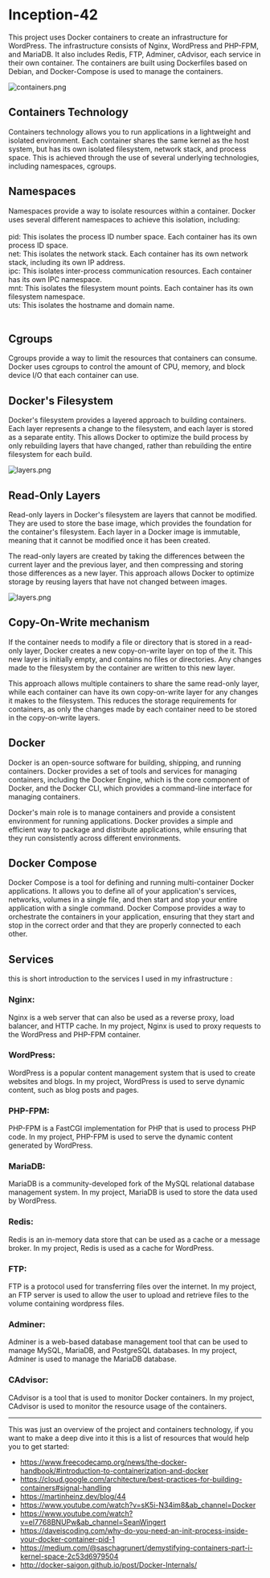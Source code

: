 # Inception-42
This project uses Docker containers to create an infrastructure for WordPress. The infrastructure consists of Nginx, WordPress and PHP-FPM, and MariaDB. It also includes Redis, FTP, Adminer, cAdvisor, each service in their own container. The containers are built using Dockerfiles based on Debian, and Docker-Compose is used to manage the containers.

![containers.png](ReadMe/containers.png)

## Containers Technology
Containers technology allows you to run applications in a lightweight and isolated environment. Each container shares the same kernel as the host system, but has its own isolated filesystem, network stack, and process space. This is achieved through the use of several underlying technologies, including namespaces, cgroups.

## Namespaces
Namespaces provide a way to isolate resources within a container. Docker uses several different namespaces to achieve this isolation, including:<br>
<br>
pid: This isolates the process ID number space. Each container has its own process ID space.<br>
net: This isolates the network stack. Each container has its own network stack, including its own IP address.<br>
ipc: This isolates inter-process communication resources. Each container has its own IPC namespace.<br>
mnt: This isolates the filesystem mount points. Each container has its own filesystem namespace.<br>
uts: This isolates the hostname and domain name.<br>
<br>
## Cgroups
Cgroups provide a way to limit the resources that containers can consume. Docker uses cgroups to control the amount of CPU, memory, and block device I/O that each container can use.

## Docker's Filesystem
Docker's filesystem provides a layered approach to building containers. Each layer represents a change to the filesystem, and each layer is stored as a separate entity. This allows Docker to optimize the build process by only rebuilding layers that have changed, rather than rebuilding the entire filesystem for each build.

![layers.png](ReadMe/layers.png)

## Read-Only Layers
Read-only layers in Docker's filesystem are layers that cannot be modified. They are used to store the base image, which provides the foundation for the container's filesystem. Each layer in a Docker image is immutable, meaning that it cannot be modified once it has been created.

The read-only layers are created by taking the differences between the current layer and the previous layer, and then compressing and storing those differences as a new layer. This approach allows Docker to optimize storage by reusing layers that have not changed between images.

![layers.png](ReadMe/copy%20on%20write.png)

## Copy-On-Write mechanism
If the container needs to modify a file or directory that is stored in a read-only layer, Docker creates a new copy-on-write layer on top of the it. This new layer is initially empty, and contains no files or directories. Any changes made to the filesystem by the container are written to this new layer.

This approach allows multiple containers to share the same read-only layer, while each container can have its own copy-on-write layer for any changes it makes to the filesystem. This reduces the storage requirements for containers, as only the changes made by each container need to be stored in the copy-on-write layers.

## Docker
Docker is an open-source software for building, shipping, and running containers. Docker provides a set of tools and services for managing containers, including the Docker Engine, which is the core component of Docker, and the Docker CLI, which provides a command-line interface for managing containers.

Docker's main role is to manage containers and provide a consistent environment for running applications. Docker provides a simple and efficient way to package and distribute applications, while ensuring that they run consistently across different environments.

## Docker Compose
Docker Compose is a tool for defining and running multi-container Docker applications. It allows you to define all of your application's services, networks, volumes in a single file, and then start and stop your entire application with a single command. Docker Compose provides a way to orchestrate the containers in your application, ensuring that they start and stop in the correct order and that they are properly connected to each other.

## Services
this is short introduction to the services I used in my infrastructure :

### Nginx: 
Nginx is a web server that can also be used as a reverse proxy, load balancer, and HTTP cache. In my project, Nginx is used to proxy requests to the WordPress and PHP-FPM container.

### WordPress:
WordPress is a popular content management system that is used to create websites and blogs. In my project, WordPress is used to serve dynamic content, such as blog posts and pages.

### PHP-FPM:
PHP-FPM is a FastCGI implementation for PHP that is used to process PHP code. In my project, PHP-FPM is used to serve the dynamic content generated by WordPress.

### MariaDB:
MariaDB is a community-developed fork of the MySQL relational database management system. In my project, MariaDB is used to store the data used by WordPress.

### Redis:
Redis is an in-memory data store that can be used as a cache or a message broker. In my project, Redis is used as a cache for WordPress.

### FTP:
FTP is a protocol used for transferring files over the internet. In my project, an FTP server is used to allow the user to upload and retrieve files to the volume containing wordpress files.

### Adminer:
Adminer is a web-based database management tool that can be used to manage MySQL, MariaDB, and PostgreSQL databases. In my project, Adminer is used to manage the MariaDB database.

### CAdvisor:
CAdvisor is a tool that is used to monitor Docker containers. In my project, CAdvisor is used to monitor the resource usage of the containers.

-----------------------------------------------------------------------------------------------------------------------------------------------------------------

This was just an overview of the project and containers technology, if you want to make a deep dive into it this is a list of resources that would help you to get started:
- https://www.freecodecamp.org/news/the-docker-handbook/#introduction-to-containerization-and-docker
- https://cloud.google.com/architecture/best-practices-for-building-containers#signal-handling
- https://martinheinz.dev/blog/44
- https://www.youtube.com/watch?v=sK5i-N34im8&ab_channel=Docker
- https://www.youtube.com/watch?v=el7768BNUPw&ab_channel=SeanWingert
- https://daveiscoding.com/why-do-you-need-an-init-process-inside-your-docker-container-pid-1
- https://medium.com/@saschagrunert/demystifying-containers-part-i-kernel-space-2c53d6979504
- http://docker-saigon.github.io/post/Docker-Internals/